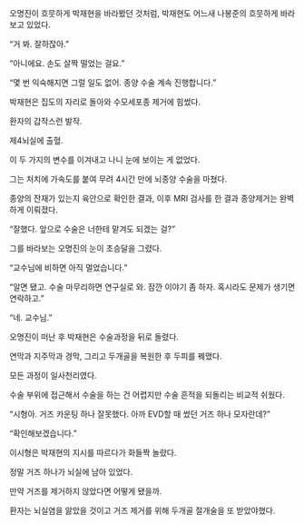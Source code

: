 오명진이 흐뭇하게 박재현을 바라봤던 것처럼, 박재현도 어느새 나봉준의 흐뭇하게 바라보고 있었다.

“거 봐. 잘하잖아.”

“아니에요. 손도 살짝 떨었는 걸요.”

“몇 번 익숙해지면 그럴 일도 없어. 종양 수술 계속 진행합니다.”

박재현은 집도의 자리로 돌아와 수모세포종 제거에 힘썼다.

환자의 갑작스런 발작.

제4뇌실에 출혈.

이 두 가지의 변수를 이겨내고 나니 눈에 보이는 게 없었다.

그는 처치에 가속도를 붙여 무려 4시간 만에 뇌종양 수술을 마쳤다.

종양의 잔재가 있는지 육안으로 확인한 결과, 이후 MRI 검사를 한 결과 종양제거는 완벽하게 이뤄졌다.

“잘했다. 앞으로 수술은 너한테 맡겨도 되겠는 걸?”

그를 바라보는 오명진의 눈이 초승달을 그렸다.

“교수님에 비하면 아직 멀었습니다.”

“알면 됐고. 수술 마무리하면 연구실로 와. 잠깐 이야기 좀 하자. 혹시라도 문제가 생기면 연락하고.”

“네. 교수님.”

오명진이 떠난 후 박재현은 수술과정을 뒤로 돌렸다.

연막과 지주막과 경막, 그리고 두개골을 복원한 후 두피를 꿰맸다.

모든 과정이 일사천리였다.

수술 부위에 접근해서 수술을 하는 건 어렵지만 수술 흔적을 되돌리는 비교적 쉬웠다.

“시형아. 거즈 카운팅 하나 잘못했다. 아까 EVD할 때 썼던 거즈 하나 모자란데?”

“확인해보겠습니다.”

이시형은 박재현의 지시를 따르다가 화들짝 놀랐다.

정말 거즈 하나가 뇌실에 남아 있었다.

만약 거즈를 제거하지 않았다면 어떻게 됐을까.

환자는 뇌실염을 앓았을 것이고 거즈 제거를 위해 두개골 절개술을 또 받았야했다.